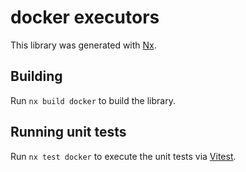# docker executors

This library was generated with [Nx](https://nx.dev).

## Building

Run `nx build docker` to build the library.

## Running unit tests

Run `nx test docker` to execute the unit tests via [Vitest](https://vitest.dev/).
